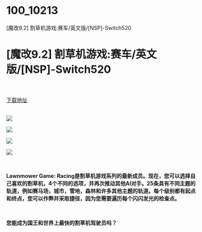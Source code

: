# 100_10213
[魔改9.2] 割草机游戏:赛车/英文版/[NSP]-Switch520
# [魔改9.2] 割草机游戏:赛车/英文版/[NSP]-Switch520
 <br/></br>
[下载地址](https://www.switch520.cc/article/10213 "下载地址")
<br/></br>

<p><strong><img src="https://www.switch520.cc/muke_img/upload_art_editor_20210305-1_79003c7d04fed220c3dab100914e6613.jpg"></strong></p>
<p><strong><img src="https://www.switch520.cc/muke_img/upload_art_editor_20210305-1_0ea1eb86d600e1a2157c4374f3b2b2ef.jpg"></strong></p>
<p><strong><img src="https://www.switch520.cc/muke_img/upload_art_editor_20210305-1_0fd2b6900e83397ed3fd375ed637fd09.jpg"></strong></p>
<p><strong><img src="https://www.switch520.cc/muke_img/upload_art_editor_20210305-1_d95a7d6b3d2673f859411b59a229ba63.jpg"></strong></p>
<p>&nbsp;</p>
<p><strong>Lawnmower Game: Racing是割草机游戏系列的最新成员。现在，您可以选择自己喜欢的割草机，4个不同的选项，并再次推动其他AI对手。25条具有不同主题的轨道，例如赛马场，城市，雪地，森林和许多其他主题的轨道。每个级别都有起点和终点，您可以作弊并采取捷径，因为您需要遍历每个闪闪发光的检查点。</strong></p>
<p>&nbsp;</p>
<p><strong>您能成为国王和世界上最快的割草机驾驶员吗？</strong></p>
<p><strong>&nbsp;</strong></p>
<p><strong>&nbsp;</strong></p>
